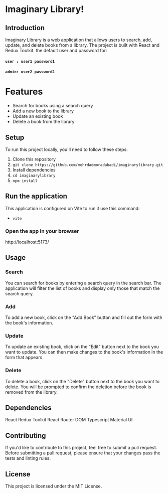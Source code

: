 # Imaginary Library!

## Introduction
Imaginary Library is a web application that allows users to search, add, update, and delete books from a library. The project is built with React and Redux Toolkit.
the default user and password for:
#### `user : user1 password1`
#### `admin: user2 password2`

# Features

 - Search for books using a search query
- Add a new book to the library
- Update an existing book
- Delete a book from the library



## Setup
To run this project locally, you'll need to follow these steps:

 1. Clone this repository
2. `git clone https://github.com/mehrdadmoradabadi/imaginarylibrary.git`
3. Install dependencies
4. `cd imaginarylibrary`
5. `npm install`

## Run the application
This application is configured on Vite to run it use this command:
 - `vite`
### Open the app in your browser
http://localhost:5173/




## Usage
### Search
You can search for books by entering a search query in the search bar. The application will filter the list of books and display only those that match the search query.

### Add
To add a new book, click on the "Add Book" button and fill out the form with the book's information.

### Update
To update an existing book, click on the "Edit" button next to the book you want to update. You can then make changes to the book's information in the form that appears.

### Delete
To delete a book, click on the "Delete" button next to the book you want to delete. You will be prompted to confirm the deletion before the book is removed from the library.

## Dependencies
React
Redux Toolkit
React Router DOM
Typescript
Material UI


## Contributing
If you'd like to contribute to this project, feel free to submit a pull request. Before submitting a pull request, please ensure that your changes pass the tests and linting rules.


## License
This project is licensed under the MIT License.

